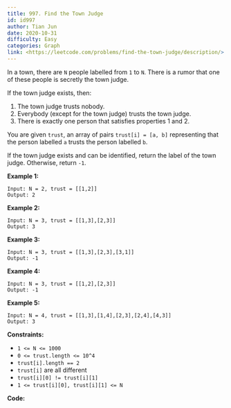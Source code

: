 ```yaml
---
title: 997. Find the Town Judge
id: id997
author: Tian Jun
date: 2020-10-31
difficulty: Easy
categories: Graph
link: <https://leetcode.com/problems/find-the-town-judge/description/>
---
```


In a town, there are `N` people labelled from `1` to `N`.  There is a rumor
that one of these people is secretly the town judge.

If the town judge exists, then:

  1. The town judge trusts nobody.
  2. Everybody (except for the town judge) trusts the town judge.
  3. There is exactly one person that satisfies properties 1 and 2.

You are given `trust`, an array of pairs `trust[i] = [a, b]` representing that
the person labelled `a` trusts the person labelled `b`.

If the town judge exists and can be identified, return the label of the town
judge.  Otherwise, return `-1`.



**Example 1:**
            
	Input: N = 2, trust = [[1,2]]    
	Output: 2    

**Example 2:**
            
	Input: N = 3, trust = [[1,3],[2,3]]    
	Output: 3    

**Example 3:**
            
	Input: N = 3, trust = [[1,3],[2,3],[3,1]]    
	Output: -1    

**Example 4:**
            
	Input: N = 3, trust = [[1,2],[2,3]]    
	Output: -1    

**Example 5:**
            
	Input: N = 4, trust = [[1,3],[1,4],[2,3],[2,4],[4,3]]    
	Output: 3    



**Constraints:**

  * `1 <= N <= 1000`
  * `0 <= trust.length <= 10^4`
  * `trust[i].length == 2`
  * `trust[i]` are all different
  * `trust[i][0] != trust[i][1]`
  * `1 <= trust[i][0], trust[i][1] <= N`


**Code:**
